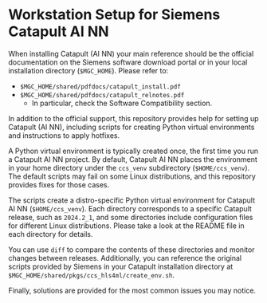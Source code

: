 # Workstation Setup for Siemens Catapult AI NN

When installing Catapult (AI NN) your main reference should be the official documentation on the Siemens software download portal or in your local installation directory (`$MGC_HOME`). Please refer to:

- `$MGC_HOME/shared/pdfdocs/catapult_install.pdf`
- `$MGC_HOME/shared/pdfdocs/catapult_relnotes.pdf`
  - In particular, check the Software Compatibility section.

In addition to the official support, this repository provides help for setting up Catapult (AI NN), including scripts for creating Python virtual environments and instructions to apply hotfixes.

A Python virtual environment is typically created once, the first time you run a Catapult AI NN project. By default, Catapult AI NN places the environment in your home directory under the `ccs_venv` subdirectory (`$HOME/ccs_venv`). The default scripts may fail on some Linux distributions, and this repository provides fixes for those cases.

The scripts create a distro-specific Python virtual environment for Catapult AI NN (`$HOME/ccs_venv`). Each directory corresponds to a specific Catapult release, such as `2024.2_1`, and some directories include configuration files for different Linux distributions. Please take a look at the README file in each directory for details.

You can use `diff` to compare the contents of these directories and monitor changes between releases. Additionally, you can reference the original scripts provided by Siemens in your Catapult installation directory at `$MGC_HOME/shared/pkgs/ccs_hls4ml/create_env.sh`.

Finally, solutions are provided for the most common issues you may notice.
